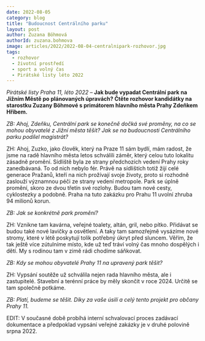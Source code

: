 ```yaml
---
date: 2022-08-05
category: blog
title: "Budoucnost Centrálního parku"
layout: post
author: Zuzana Böhmová
authorId: zuzana.bohmova
image: articles/2022/2022-08-04-centralnipark-rozhovor.jpg
tags: 
  - rozhovor
  - životní prostředí
  - sport a volný čas
  - Pirátské listy léto 2022
---
```


*Pirátské listy Praha 11, léto 2022* – **Jak bude vypadat Centrální park na Jižním Městě po plánovaných úpravách? Čtěte rozhovor kandidátky
na starostku Zuzany Böhmové s primátorem hlavního města Prahy Zdeňkem Hřibem.**

*ZB: Ahoj, Zdeňku, Centrální park se konečně dočká své proměny, na co se mohou obyvatelé z Jižní města těšit? Jak se na budoucnosti Centrálního parku podílel magistrát?*

ZH: Ahoj, Zuzko, jako člověk, který na Praze 11 sám bydlí, mám radost, že jsme na radě hlavního města letos schválili záměr, který celou tuto lokalitu zásadně promění. Sídliště byla ze strany předchozích vedení Prahy roky zanedbávaná. To od nich nebylo fér. Právě na sídlištích totiž žijí celé generace Pražanů, kteří na nich prožívají svoje životy, proto si rozhodně zaslouží významnou péči ze strany vedení metropole. Park se úplně promění, skoro ze dvou třetin své rozlohy. Budou tam nové cesty, cyklostezky a podobně. Praha na tuto zakázku pro Prahu 11 uvolní zhruba 94 milionů korun.

*ZB: Jak se konkrétně park promění?*

ZH: Vznikne tam kavárna, veřejné toalety, altán, gril, nebo pítko. Přidávat se budou také nové lavičky a osvětlení. A taky tam samozřejmě vysázíme nové stromy, které v létě poskytují tolik potřebný úkryt před sluncem. Věřím, že tak ještě více zútulníme místo, kde už teď tráví volný čas mnoho dospělých i dětí. My s rodinou tam v zimě rádi chodíme sáňkovat.

*ZB: Kdy se mohou obyvatelé Prahy 11 na upravený park těšit?*

ZH: Vypsání soutěže už schválila nejen rada hlavního města, ale i zastupitelé. Stavební a terénní práce by měly skončit v roce 2024. Určitě se tam společně potkáme.

*ZB: Platí, budeme se těšit. Díky za vaše úsilí a celý tento projekt pro občany Prahy 11.*

EDIT: V současné době probíhá interní schvalovací proces zadávací dokumentace a předpoklad vypsání veřejné zakázky je v druhé polovině srpna 2022.

